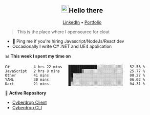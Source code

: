 <h2 align="center"><img src="https://camo.githubusercontent.com/2019d90b5d6b109833b6e130852e36fce013bb14/68747470733a2f2f63756c746f667468657061727479706172726f742e636f6d2f706172726f74732f68642f6c6170746f705f706172726f742e676966" width="25px">Hello there</h2>
<p align="center">
  <a href="https://www.linkedin.com/in/izqalan/">LinkedIn</a>
  • <a href="https://izqalan.github.io/?utm_source=github&utm_medium=social&utm_campaign=portfolio">Portfolio</a>
</p>

> This is the place where I opensource for clout

- 💬 Ping me if you're hiring Javascript/NodeJs/React dev
- Occasionally I write C# .NET and UE4 application

📊 **This week I spent my time on**
<!--START_SECTION:waka-->
```text
C#           4 hrs 22 mins   █████████████░░░░░░░░░░░░   52.53 % 
JavaScript   2 hrs 8 mins    ██████▒░░░░░░░░░░░░░░░░░░   25.77 % 
Other        41 mins         ██░░░░░░░░░░░░░░░░░░░░░░░   08.27 % 
YAML         30 mins         █▓░░░░░░░░░░░░░░░░░░░░░░░   06.02 % 
Dart         21 mins         █░░░░░░░░░░░░░░░░░░░░░░░░   04.31 % 
```
<!--END_SECTION:waka-->

📕 **Active Repository**
- [Cyberdrop Client](https://github.com/izqalan/cy-client)
- [Cyberdrop CLI](https://github.com/izqalan/Cyberdrop-cli)
